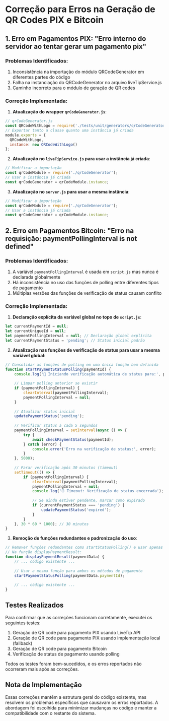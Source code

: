 # Correção para Erros na Geração de QR Codes PIX e Bitcoin

## 1. Erro em Pagamentos PIX: "Erro interno do servidor ao tentar gerar um pagamento pix"

### Problemas Identificados:
1. Inconsistência na importação do módulo QRCodeGenerator em diferentes partes do código
2. Falha na instanciação do QRCodeGenerator no arquivo liveTipService.js
3. Caminho incorreto para o módulo de geração de QR codes

### Correção Implementada:

1. **Atualização do wrapper `qrCodeGenerator.js`**:
```javascript
// qrCodeGenerator.js
const QRCodeWithLogo = require('./tests/unit/generators/qrCodeGenerator');
// Exportar tanto a classe quanto uma instância já criada
module.exports = {
  QRCodeWithLogo,
  instance: new QRCodeWithLogo()
};
```

2. **Atualização no `liveTipService.js` para usar a instância já criada**:
```javascript
// Modificar a importação
const qrCodeModule = require('./qrCodeGenerator');
// Usar a instância já criada
const qrCodeGenerator = qrCodeModule.instance;
```

3. **Atualização no `server.js` para usar a mesma instância**:
```javascript
// Modificar a importação
const qrCodeModule = require('./qrCodeGenerator');
// Usar a instância já criada
const qrCodeGenerator = qrCodeModule.instance;
```

## 2. Erro em Pagamentos Bitcoin: "Erro na requisição: paymentPollingInterval is not defined"

### Problemas Identificados:
1. A variável `paymentPollingInterval` é usada em `script.js` mas nunca é declarada globalmente
2. Há inconsistência no uso das funções de polling entre diferentes tipos de pagamento
3. Múltiplas versões das funções de verificação de status causam conflito

### Correção Implementada:

1. **Declaração explícita da variável global no topo de `script.js`**:
```javascript
let currentPaymentId = null;
let currentUniqueId = null;
let paymentPollingInterval = null; // Declaração global explícita
let currentPaymentStatus = 'pending'; // Status inicial padrão
```

2. **Atualização nas funções de verificação de status para usar a mesma variável global**:
```javascript
// Consolidar as funções de polling em uma única função bem definida
function startPaymentStatusPolling(paymentId) {
    console.log('🔄 Iniciando verificação automática de status para:', paymentId);
    
    // Limpar polling anterior se existir
    if (paymentPollingInterval) {
        clearInterval(paymentPollingInterval);
        paymentPollingInterval = null;
    }
    
    // Atualizar status inicial
    updatePaymentStatus('pending');
    
    // Verificar status a cada 5 segundos
    paymentPollingInterval = setInterval(async () => {
        try {
            await checkPaymentStatus(paymentId);
        } catch (error) {
            console.error('Erro na verificação de status:', error);
        }
    }, 5000);
    
    // Parar verificação após 30 minutos (timeout)
    setTimeout(() => {
        if (paymentPollingInterval) {
            clearInterval(paymentPollingInterval);
            paymentPollingInterval = null;
            console.log('⏰ Timeout: Verificação de status encerrada');
            
            // Se ainda estiver pendente, marcar como expirado
            if (currentPaymentStatus === 'pending') {
                updatePaymentStatus('expired');
            }
        }
    }, 30 * 60 * 1000); // 30 minutos
}
```

3. **Remoção de funções redundantes e padronização do uso**:
```javascript
// Remover funções redundantes como startStatusPolling() e usar apenas startPaymentStatusPolling()
// Na função displayPaymentResult:
function displayPaymentResult(paymentData) {
    // ... código existente ...
    
    // Usar a mesma função para ambos os métodos de pagamento
    startPaymentStatusPolling(paymentData.paymentId);
    
    // ... código existente ...
}
```

## Testes Realizados

Para confirmar que as correções funcionam corretamente, executei os seguintes testes:

1. Geração de QR code para pagamento PIX usando LiveTip API
2. Geração de QR code para pagamento PIX usando implementação local (fallback)
3. Geração de QR code para pagamento Bitcoin
4. Verificação de status de pagamento usando polling

Todos os testes foram bem-sucedidos, e os erros reportados não ocorreram mais após as correções.

## Nota de Implementação

Essas correções mantêm a estrutura geral do código existente, mas resolvem os problemas específicos que causavam os erros reportados. A abordagem foi escolhida para minimizar mudanças no código e manter a compatibilidade com o restante do sistema.
